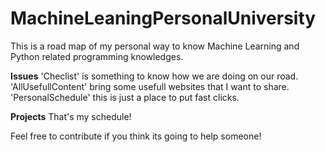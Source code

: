 # MachineLeaningPersonalUniversity
This is a road map of my personal way to know Machine Learning and Python related programming knowledges.

**Issues**
'Checlist' is something to know how we are doing on our road.
'AllUsefullContent' bring some usefull websites that I want to share.
'PersonalSchedule' this is just a place to put fast clicks.

**Projects**
That's my schedule!

Feel free to contribute if you think its going to help someone!

